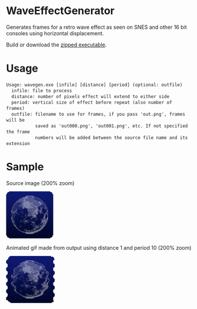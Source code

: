 # WaveEffectGenerator

Generates frames for a retro wave effect as seen on SNES and other 16 bit consoles using horizontal displacement.

Build or download the [zipped executable](wavegen.exe).

# Usage

```
Usage: wavegen.exe [infile] [distance] [period] (optional: outfile)
  infile: file to process
  distance: number of pixels effect will extend to either side
  period: vertical size of effect before repeat (also number of frames)
  outfile: filename to use for frames, if you pass 'out.png', frames will be
           saved as 'out000.png', 'out001.png', etc. If not specified the frame
           numbers will be added between the source file name and its extension
```

# Sample

Source image (200% zoom)

![Source](sample.png)

Animated gif made from output using distance 1 and period 10 (200% zoom)

![Output](sample.gif)